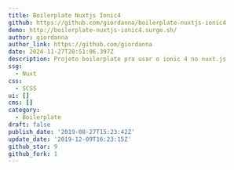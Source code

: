 ```yaml
---
title: Boilerplate Nuxtjs Ionic4
github: https://github.com/giordanna/boilerplate-nuxtjs-ionic4
demo: http://boilerplate-nuxtjs-ionic4.surge.sh/
author: giordanna
author_link: https://github.com/giordanna
date: 2024-11-27T20:51:06.397Z
description: Projeto boilerplate pra usar o ionic 4 no nuxt.js
ssg:
  - Nuxt
css:
  - SCSS
ui: []
cms: []
category:
  - Boilerplate
draft: false
publish_date: '2019-08-27T15:23:42Z'
update_date: '2019-12-09T16:23:15Z'
github_star: 9
github_fork: 1
---
```

